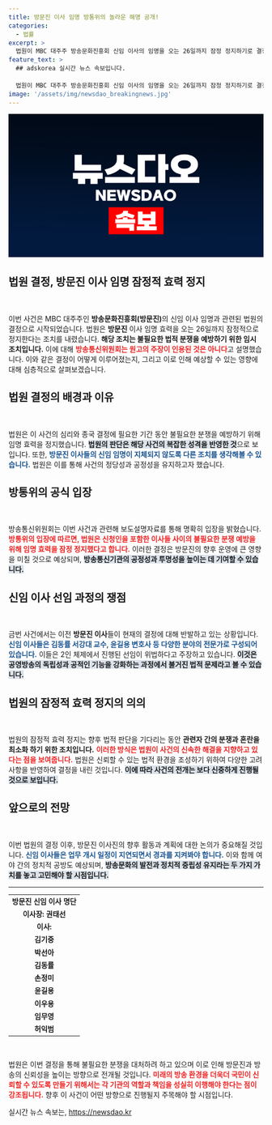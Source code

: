 ```yaml
---
title: 방문진 이사 임명 방통위의 놀라운 해명 공개!
categories:
  - 법률
excerpt: >
  법원이 MBC 대주주 방송문화진흥회 신임 이사의 임명을 오는 26일까지 잠정 정지하기로 결정했습니다. 불필요한 분쟁을 예방하기 위한 조치로, 향후 공영방송 이사회에 큰 변화를 예고합니다.
feature_text: >
  ## adskorea 실시간 뉴스 속보입니다.

  법원이 MBC 대주주 방송문화진흥회 신임 이사의 임명을 오는 26일까지 잠정 정지하기로 결정했습니다. 불필요한 분쟁을 예방하기 위한 조치로, 향후 공영방송 이사회에 큰 변화를 예고합니다.
image: '/assets/img/newsdao_breakingnews.jpg'
---
```


<p><img src="/assets/img/newsdao_breakingnews.jpg" alt="adskorea 속보" /></p>

<h2 data-ke-size="size26">법원 결정, 방문진 이사 임명 잠정적 효력 정지</h2>

<p data-ke-size="size16">&nbsp;</p>

<p>이번 사건은 MBC 대주주인 <b>방송문화진흥회(방문진)</b>의 신임 이사 임명과 관련된 법원의 결정으로 시작되었습니다. 법원은 <b>방문진</b> 이사 임명 효력을 오는 26일까지 잠정적으로 정지한다는 조치를 내렸습니다. <b>해당 조치는 불필요한 법적 분쟁을 예방하기 위한 임시 조치입니다.</b> 이에 대해 <b><span style="color: #ee2323;">방송통신위원회는 원고의 주장이 인용된 것은 아니다</span></b>고 설명했습니다. 이와 같은 결정이 어떻게 이루어졌는지, 그리고 이로 인해 예상할 수 있는 영향에 대해 심층적으로 살펴보겠습니다.</p></p>

<h2 data-ke-size="size26">법원 결정의 배경과 이유</h2>

<p data-ke-size="size16">&nbsp;</p>

<p>법원은 이 사건의 심리와 종국 결정에 필요한 기간 동안 불필요한 분쟁을 예방하기 위해 임명 효력을 정지했습니다. <b><span style="background-color: #21538527;">법원의 판단은 해당 사건의 복잡한 성격을 반영한 것</span></b>으로 보입니다. 또한, <b><span style="color: #1a5490;">방문진 이사들의 신임 임명이 지체되지 않도록 다른 조치를 생각해볼 수 있습니다.</span></b> 법원은 이를 통해 사건의 정당성과 공정성을 유지하고자 했습니다. </p>

<h2 data-ke-size="size26">방통위의 공식 입장</h2>

<p data-ke-size="size16">&nbsp;</p>

<p>방송통신위원회는 이번 사건과 관련해 보도설명자료를 통해 명확히 입장을 밝혔습니다. <b><span style="color: #ee2323;">방통위의 입장에 따르면, 법원은 신청인을 포함한 이사들 사이의 불필요한 분쟁 예방을 위해 임명 효력을 잠정 정지했다고 합니다.</span></b> 이러한 결정은 방문진의 향후 운영에 큰 영향을 미칠 것으로 예상되며, <b><span style="background-color: #21538527;">방송통신기관의 공정성과 투명성을 높이는 데 기여할 수 있습니다.</span></b></p>

<h2 data-ke-size="size26">신임 이사 선임 과정의 쟁점</h2>

<p data-ke-size="size16">&nbsp;</p>

<p>금번 사건에서는 이전 <b>방문진 이사</b>들이 현재의 결정에 대해 반발하고 있는 상황입니다. <b><span style="color: #1a5490;">신임 이사들은 김동률 서강대 교수, 윤길용 변호사 등 다양한 분야의 전문가로 구성되어 있습니다.</span></b> 이들은 2인 체제에서 진행된 선임이 위법하다고 주장하고 있습니다. <b><span style="background-color: #21538527;">이것은 공영방송의 독립성과 공적인 기능을 강화하는 과정에서 불거진 법적 문제라고 볼 수 있습니다.</span></b></p>

<h2 data-ke-size="size26">법원의 잠정적 효력 정지의 의의</h2>

<p data-ke-size="size16">&nbsp;</p>

<p>법원의 잠정적 효력 정지는 향후 법적 판단을 기다리는 동안 <b> 관련자 간의 분쟁과 혼란을 최소화 하기 위한 조치입니다.</b> <b><span style="color: #ee2323;">이러한 방식은 법원이 사건의 신속한 해결을 지향하고 있다는 점을 보여줍니다.</span></b> 법원은 신뢰할 수 있는 법적 환경을 조성하기 위하여 다양한 고려사항을 반영하여 결정을 내린 것입니다. <b><span style="background-color: #21538527;">이에 따라 사건의 전개는 보다 신중하게 진행될 것으로 보입니다.</span></b></p>

<h2 data-ke-size="size26">앞으로의 전망</h2>

<p data-ke-size="size16">&nbsp;</p>

<p>이번 법원의 결정 이후, 방문진 이사진의 향후 활동과 계획에 대한 논의가 중요해질 것입니다. <b><span style="color: #1a5490;">신임 이사들은 업무 개시 일정이 지연되면서 경과를 지켜봐야 합니다.</span></b> 이와 함께 여야 간의 정치적 공방도 예상되며, <b><span style="background-color: #21538527;">방송문화의 발전과 정치적 중립성 유지라는 두 가지 가치를 놓고 고민해야 할 시점입니다.</span></b></p>

<hr>

<table>
  <tr>
    <td style="text-align: center; height: 17px;"><b>방문진 신임 이사 명단</b></td>
  </tr>
  <tr>
    <td style="text-align: center; height: 17px;"><b>이사장: 권태선</b></td>
  </tr>
  <tr>
    <td style="text-align: center; height: 17px;"><b>이사:</b></td>
  </tr>
  <tr>
    <td style="text-align: center; height: 17px;"><b>김기중</b></td>
  </tr>
  <tr>
    <td style="text-align: center; height: 17px;"><b>박선아</b></td>
  </tr>
  <tr>
    <td style="text-align: center; height: 17px;"><b>김동률</b></td>
  </tr>
  <tr>
    <td style="text-align: center; height: 17px;"><b>손정미</b></td>
  </tr>
  <tr>
    <td style="text-align: center; height: 17px;"><b>윤길용</b></td>
  </tr>
  <tr>
    <td style="text-align: center; height: 17px;"><b>이우용</b></td>
  </tr>
  <tr>
    <td style="text-align: center; height: 17px;"><b>임무영</b></td>
  </tr>
  <tr>
    <td style="text-align: center; height: 17px;"><b>허익범</b></td>
  </tr>
</table>

<p data-ke-size="size16">&nbsp;</p>

<p>법원은 이번 결정을 통해 불필요한 분쟁을 대처하려 하고 있으며 이로 인해 방문진과 방송의 신뢰성을 높이는 방향으로 전개될 것입니다. <b><span style="color: #ee2323;">미래의 방송 환경을 더욱더 국민이 신뢰할 수 있도록 만들기 위해서는 각 기관의 역할과 책임을 성실히 이행해야 한다는 점이 강조됩니다.</span></b> 향후 이 사건이 어떤 방향으로 진행될지 주목해야 할 시점입니다.</p>
실시간 뉴스 속보는, <a href="https://newsdao.kr" rel="dofollow">https://newsdao.kr</a>


